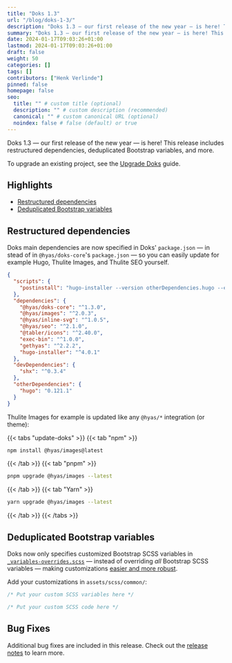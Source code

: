 ```yaml
---
title: "Doks 1.3"
url: "/blog/doks-1-3/"
description: "Doks 1.3 — our first release of the new year — is here! This release includes restructured dependencies, deduplicated Bootstrap variables, and more."
summary: "Doks 1.3 — our first release of the new year — is here! This release includes restructured dependencies, deduplicated Bootstrap variables, and more."
date: 2024-01-17T09:03:26+01:00
lastmod: 2024-01-17T09:03:26+01:00
draft: false
weight: 50
categories: []
tags: []
contributors: ["Henk Verlinde"]
pinned: false
homepage: false
seo:
  title: "" # custom title (optional)
  description: "" # custom description (recommended)
  canonical: "" # custom canonical URL (optional)
  noindex: false # false (default) or true
---
```


Doks 1.3 — our first release of the new year — is here! This release includes restructured dependencies, deduplicated Bootstrap variables, and more.

To upgrade an existing project, see the [Upgrade Doks](/docs/start-here/upgrade-doks/) guide.

<!-- omit in toc -->
## Highlights

- [Restructured dependencies](#restructured-dependencies)
- [Deduplicated Bootstrap variables](#deduplicated-bootstrap-variables)

## Restructured dependencies

Doks main dependencies are now specified in Doks' `package.json` — in stead of in `@hyas/doks-core`'s `package.json` — so you can easily update for example Hugo, Thulite Images, and Thulite SEO yourself.

```json
{
  "scripts": {
    "postinstall": "hugo-installer --version otherDependencies.hugo --extended --destination node_modules/.bin/hugo"
  },
  "dependencies": {
    "@hyas/doks-core": "^1.3.0",
    "@hyas/images": "^2.0.3",
    "@hyas/inline-svg": "^1.0.5",
    "@hyas/seo": "^2.1.0",
    "@tabler/icons": "^2.40.0",
    "exec-bin": "^1.0.0",
    "gethyas": "^2.2.2",
    "hugo-installer": "^4.0.1"
  },
  "devDependencies": {
    "shx": "^0.3.4"
  },
  "otherDependencies": {
    "hugo": "0.121.1"
  }
}
```

Thulite Images for example is updated like any `@hyas/*` integration (or theme):

{{< tabs "update-doks" >}}
{{< tab "npm" >}}

```bash
npm install @hyas/images@latest
```

{{< /tab >}}
{{< tab "pnpm" >}}

```bash
pnpm upgrade @hyas/images --latest
```

{{< /tab >}}
{{< tab "Yarn" >}}

```bash
yarn upgrade @hyas/images --latest
```

{{< /tab >}}
{{< /tabs >}}

## Deduplicated Bootstrap variables

Doks now only specifies customized Bootstrap SCSS variables in [`_variables-overrides.scss`](https://github.com/gethyas/doks-core/blob/main/assets/scss/common/_variables-overrides.scss) — instead of overriding _all_ Bootstrap SCSS variables — making customizations [easier and more robust](https://github.com/gethyas/doks-core/blob/main/assets/scss/app.scss).

Add your customizations in `assets/scss/common/`:

```scss {title="_variables-custom.scss"}
/* Put your custom SCSS variables here */
```

```scss {title="_custom.scss"}
/* Put your custom SCSS code here */
```

<!-- omit in toc -->
## Bug Fixes

Additional bug fixes are included in this release. Check out the [release notes](https://github.com/gethyas/doks-core/releases/tag/v1.3.0) to learn more.
